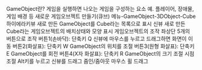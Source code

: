 
GameObject란?
게임을 실행하면 나오는 게임을 구성하는 요소
예. 플레이어, 장애물, 게임 배경 등
새로운 게임오브젝트 만들기(큐브)
메뉴-GameObject-3DObject-Cube
하이에라키뷰
새로 만든 GameObject를 Cube라는 목록으로 표시
신뷰
새로 만든 Cube라는 게임오브젝트의 배치상태와 모양 표시
게임오브젝트의 조작
좌상단 5개의 버튼으로 조작
버튼1(손바닥): 단축키 Q
신뷰에 마우스를 누르고 드래그하면 화면이 이동
버튼2(화살표): 단축키 W
GameObject의 위치를 조절
버튼3(원형 화살표): 단축키 E
GameObject를 회전
버튼4(X자 화살표): 단축키 R
GameObject의 크기 조절
시점 조절
Alt키를 누르고 신뷰를 드래그
줌인/줌아웃
마우스 휠 드래그